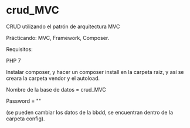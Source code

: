 # crud_MVC
CRUD utilizando el patrón de arquitectura MVC

Prácticando: MVC, Framework, Composer.


Requisitos:

PHP 7

Instalar composer, y hacer un composer install en la carpeta raiz, y así se creara la carpeta vendor y el autoload.

Nombre de la base de datos = crud_MVC 

Password = ""

(se pueden cambiar los datos de la bbdd, se encuentran dentro de la carpeta config).
